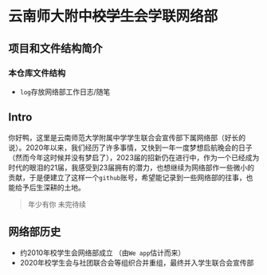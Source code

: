 # 云南师大附中~~校学生会~~学联网络部

## 项目和文件结构简介

### 本仓库文件结构

* `log`存放网络部工作日志/随笔

## Intro
你好鸭，这里是云南师范大学附属中学学生联合会宣传部下属网络部（好长的说）。2020年以来，我们经历了许多事情，又快到一年一度梦想启航晚会的日子（然而今年这时候并没有梦启了），2023届的招新仍在进行中，作为一个已经成为时代的眼泪的21届，我感受到23届拥有的潜力，也想继续为网络部作一些微小的贡献，于是便建立了这样一个`github`账号，希望能记录到一些网络部的往事，也能给予后生深耕的土地。

> 年少有你 未完待续

## 网络部历史

* 约2010年校学生会网络部成立 （由`We app`估计而来）
* 2020年校学生会与社团联合会等组织合并重组，最终并入学生联合会宣传部
